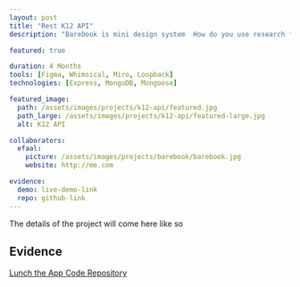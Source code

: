```yaml
---
layout: post
title: "Rest K12 API"
description: "Barebook is mini design system  How do you use research findings to make it easy for people to quickly know how much to pay when travelling"

featured: true

duration: 4 Months
tools: [Figma, Whimsical, Miro, Loopback]
technologies: [Express, MongoDB, Mongoose]

featured_image:
  path: /assets/images/projects/k12-api/featured.jpg
  path_large: /assets/images/projects/k12-api/featured-large.jpg
  alt: K12 API

collaborators:
  efaal:
    picture: /assets/images/projects/barebook/barebook.jpg
    website: http://me.com

evidence:
  demo: live-demo-link
  repo: github-link
---
```


The details of the project will come here like so



<h2>
  Evidence
</h2>

<div class="ut-dp-inline ut-gap-top-size-small">
  <a href="{{ page.evidence.demo }}" class="cp-button cp-button--secondary">
    Lunch the App
  </a>
  <a href="{{ page.evidence.repo }}" class="cp-button cp-button--secondary">
    Code Repository
  </a>
</div>